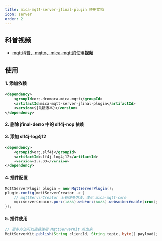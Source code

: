 ```yaml
---
title: mica-mqtt-server-jfinal-plugin 使用文档
icon: server
order: 2
---
```


## 科普视频

- [mqtt科普、mqttx、mica-mqtt的使用**视频**](https://www.bilibili.com/video/BV1wv4y1F7Av/)

## 使用

#### 1. 添加依赖
```xml
<dependency>
    <groupId>org.dromara.mica-mqtt</groupId>
    <artifactId>mica-mqtt-server-jfinal-plugin</artifactId>
    <version>${最新版本}</version>
</dependency>
```

#### 2. 删除 jfinal-demo 中的 slf4j-nop 依赖

#### 3. 添加 slf4j-log4j12
```xml
<dependency>
    <groupId>org.slf4j</groupId>
    <artifactId>slf4j-log4j12</artifactId>
    <version>1.7.33</version>
</dependency>
```

#### 4. 插件配置
```java
MqttServerPlugin plugin = new MqttServerPlugin();
plugin.config(mqttServerCreator -> {
    // mqttServerCreator 上有很多方法，详见 mica-mqtt-core
    mqttServerCreator.port(1883).webPort(8083).websocketEnable(true);
});
```

#### 5. 插件使用
```java
// 更多方法可以直接使用 MqttServerKit 点出来
MqttServerKit.publish(String clientId, String topic, byte[] payload);
```
